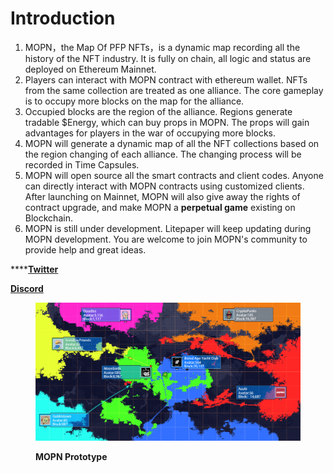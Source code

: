 # Introduction

1. MOPN，the Map Of PFP NFTs，is a dynamic map recording all the history of the NFT industry. It is fully on chain, all logic and status are deployed on Ethereum Mainnet.
2. Players can interact with MOPN contract with ethereum wallet. NFTs from the same collection are treated as one alliance. The core gameplay is to occupy more blocks on the map for the alliance.
3. Occupied blocks are the region of the alliance. Regions generate tradable $Energy, which can buy props in MOPN. The props will gain advantages for players in the war of occupying more blocks.
4. MOPN will generate a dynamic map of all the NFT collections based on the region changing of each alliance. The changing process will be recorded in Time Capsules.
5. MOPN will open source all the smart contracts and client codes. Anyone can directly interact with MOPN contracts using customized clients. After launching on Mainnet, MOPN will also give away the rights of contract upgrade, and make MOPN a **perpetual game** existing on Blockchain.
6. MOPN is still under development. Litepaper will keep updating during MOPN development. You are welcome to join MOPN's community to provide help and great ideas.

****[**Twitter** ](https://twitter.com/Mopnxyz)

****[**Discord**](https://discord.com/invite/eXaPzPdb2j)****

<figure><img src=".gitbook/assets/image.png" alt=""><figcaption><p><strong>MOPN Prototype</strong></p></figcaption></figure>
